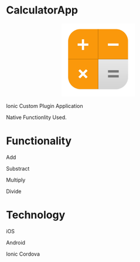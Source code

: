 # CalculatorApp
<p align="center">
  <img width="200" height="200" src="https://github.com/usmankhi18/CalculatorApp/blob/master/resources/icon.png">
</p>
Ionic Custom Plugin Application

Native Functionlity Used.

# Functionality
Add

Substract

Multiply

Divide

# Technology
iOS

Android

Ionic Cordova
